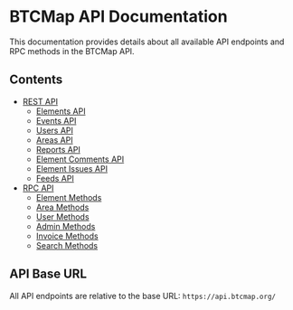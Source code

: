 
# BTCMap API Documentation

This documentation provides details about all available API endpoints and RPC methods in the BTCMap API.

## Contents

- [REST API](rest-api/README.md)
  - [Elements API](rest-api/elements.md)
  - [Events API](rest-api/events.md)
  - [Users API](rest-api/users.md)
  - [Areas API](rest-api/areas.md)
  - [Reports API](rest-api/reports.md)
  - [Element Comments API](rest-api/element-comments.md)
  - [Element Issues API](rest-api/element-issues.md)
  - [Feeds API](rest-api/feeds.md)
- [RPC API](rpc-api/README.md)
  - [Element Methods](rpc-api/element-methods.md)
  - [Area Methods](rpc-api/area-methods.md)
  - [User Methods](rpc-api/user-methods.md)
  - [Admin Methods](rpc-api/admin-methods.md)
  - [Invoice Methods](rpc-api/invoice-methods.md)
  - [Search Methods](rpc-api/search-methods.md)

## API Base URL

All API endpoints are relative to the base URL: `https://api.btcmap.org/`
